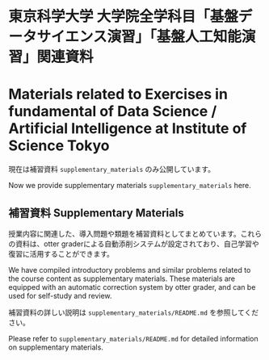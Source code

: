 # 東京科学大学 大学院全学科目「基盤データサイエンス演習」「基盤人工知能演習」関連資料 
# Materials related to Exercises in fundamental of Data Science / Artificial Intelligence at Institute of Science Tokyo

現在は補習資料 `supplementary_materials` のみ公開しています。

Now we provide supplementary materials `supplementary_materials` here.

## 補習資料 Supplementary Materials

授業内容に関連した、導入問題や類題を補習資料としてまとめています。これらの資料は、otter graderによる自動添削システムが設定されており、自己学習や復習に活用することができます。

We have compiled introductory problems and similar problems related to the course content as supplementary materials. These materials are equipped with an automatic correction system by otter grader, and can be used for self-study and review.

補習資料の詳しい説明は `supplementary_materials/README.md` を参照してください。

Please refer to `supplementary_materials/README.md` for detailed information on supplementary materials.
